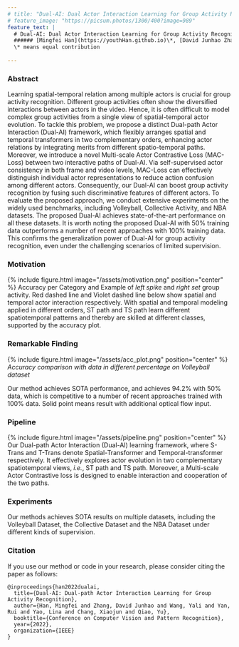 ```yaml
---
# title: "Dual-AI: Dual Actor Interaction Learning for Group Activity Recognition"
# feature_image: "https://picsum.photos/1300/400?image=989"
feature_text: |
  # Dual-AI: Dual Actor Interaction Learning for Group Activity Recognition
  ###### [Mingfei Han](https://youthHan.github.io)\*, [David Junhao Zhang](https://junhaozhang98.github.io/)\*, Yali Wang\*, [Rui Yan](https://ruiyan1995.github.io/), [Lina Yao](https://www.linayao.com/), [Xiaojun Chang](https://www.xiaojun.ai/), [Yu Qiao](http://mmlab.siat.ac.cn/yuqiao/) :email:
  \* means equal contribution
  
---
```


### Abstract
Learning spatial-temporal relation among multiple actors is crucial for group activity recognition. 
Different group activities often show the diversified interactions between actors in the video. 
Hence, 
it is often difficult to model complex group activities from a single view of spatial-temporal actor evolution. 
To tackle this problem, 
we propose a distinct Dual-path Actor Interaction (Dual-AI) framework, 
which flexibly arranges spatial and temporal transformers in two complementary orders, 
enhancing actor relations by integrating merits from different spatio-temporal paths. 
Moreover, 
we introduce a novel Multi-scale Actor Contrastive Loss (MAC-Loss) between two interactive paths of Dual-AI. 
Via self-supervised actor consistency in both frame and video levels, 
MAC-Loss can effectively distinguish individual actor representations to reduce action confusion among different actors.
Consequently, 
our Dual-AI can boost group activity recognition by fusing such discriminative features of different actors. 
To evaluate the proposed approach, 
we conduct extensive experiments on the widely used benchmarks, 
including Volleyball, 
Collective Activity, 
and NBA datasets. 
The proposed Dual-AI achieves state-of-the-art performance on all these datasets. 
It is worth noting the proposed Dual-AI with 50\% training data outperforms a number of recent approaches with 100\% training data.
This confirms the generalization power of Dual-AI for group activity recognition, 
even under the challenging scenarios of limited supervision.

### Motivation

{% include figure.html image="/assets/motivation.png" position="center" %}
Accuracy per Category and Example of *left spike* and *right set* group activity. 
Red dashed line and Violet dashed line below show spatial and temporal actor interaction respectively. With spatial and temporal modeling applied in different orders, ST path and TS path learn different spatiotemporal patterns and thereby are skilled at different classes, supported by the accuracy plot.

### Remarkable Finding

{% include figure.html image="/assets/acc_plot.png" position="center" %}
*Accuracy comparison with data in different percentage on Volleyball dataset*

Our method achieves SOTA performance, and achieves 94.2% with 50% data, which is competitive to a number of recent approaches trained with 100% data. Solid point means result with additional optical flow input.
          
### Pipeline

{% include figure.html image="/assets/pipeline.png" position="center" %}
Our Dual-path Actor Interaction (Dual-AI) learning framework, where S-Trans and T-Trans denote Spatial-Transformer and Temporal-transformer respectively. It effectively explores actor evolution in two complementary spatiotemporal views, *i.e.*, ST path and TS path. Moreover, a Multi-scale Actor Contrastive loss is designed to enable interaction and cooperation of the two paths.

### Experiments
Our methods achieves SOTA results on multiple datasets, including the Volleyball Dataset, the Collective Dataset and the NBA Dataset under different kinds of supervision.


### Citation
If you use our method or code in your research, please consider citing the paper as follows:
```
@inproceedings{han2022dualai,
  title={Dual-AI: Dual-path Actor Interaction Learning for Group Activity Recognition},
  author={Han, Mingfei and Zhang, David Junhao and Wang, Yali and Yan, Rui and Yao, Lina and Chang, Xiaojun and Qiao, Yu},
  booktitle={Conference on Computer Vision and Pattern Recognition},
  year={2022},
  organization={IEEE}
}
```